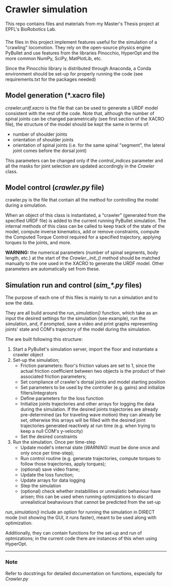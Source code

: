 # Crawler simulation

This repo contains files and materials from my Master's Thesis project at EPFL's BioRobotics Lab.

###
The files in this project implement features useful for the simulation of a "crawling" locomotion.
They rely on the open-source physics engine PyBullet and use features from the libraries Pinocchio, HyperOpt and the more common NumPy, SciPy, MatPlotLib, etc.

Since the Pinocchio library is distributed through Anaconda, a Conda environment should be set-up for properly running the code (see requirements.txt for the packages needed)


## Model generation (*.xacro file)

*crawler.urdf.xacro* is the file that can be used to generate a URDF model consistent with the rest of the code.
Note that, although the number of spinal joints can be changed parametrically (see first section of the XACRO file), the structure of the model should be kept the same in terms of:

- number of shoulder joints
- orientation of shoulder joints
- orientation of spinal joints (i.e. for the same spinal "segment", the lateral joint comes before the dorsal joint)

This parameters can be changed only if the *control_indices* parameter and all the masks for joint selection are updated accordingly in the *Crawler* class.

## Model control (*crawler.py* file)
crawler.py is the file that contain all the method for controlling the model during a simulation.

When an object of this class is instantiated, a "crawler" (generated from the specified URDF file) is added to the current running PyBullet simulation. 
The internal methods of this class can be called to keep track of the state of the model, compute inverse kinematics, add or remove constraints, compute the Computed Torque Control required for a specified trajectory, applying torques to the joints, and more.

**WARNING:** the numerical parameters (number of spinal segments, body length, etc.) at the start of the *Crawler.\__init__()* method should be matched manually to the one used in the XACRO to generate the URDF model. Other parameters are automatically set from these.


## Simulation run and control (*sim_\*.py* files)
The purpose of each one of this files is mainly to run a simulation and to sow the data.

They are all build around the *run_simulation()* function, which take as an input the desired settings for the simulation (see example), run the simulation, and, if prompted, save a video and print graphs representing joints' state and COM's trajectory of the model during the simulation.

The are built following this structure:

1. Start a PyBullet's simulation server, import the floor and instantiate a crawler object
2. Set-up the simulation;
   * Friction parameters: floor's friction values are set to 1, since the actual friction coefficient between two objects is the product of their associated friction parameters;
   * Set compliance of crawler's dorsal joints and model starting position
   * Set parameters to be used by the controller (e.g. gains) and initialize filters/integrators
   * Define parameters for the loss function
   * Initialize joints trajectories and other arrays for logging the data during the simulation. If the desired joints trajectories are already pre-determined (as for traveling wave motion) they can already be set, otherwise this arrays will be filled with the desired joint trajectories generated reactively at run time (e.g. when trying to keep a null COM's y-velocity)
   * Set the desired constraints
3. Run the simulation. Once per time-step
   * Update model's internal state (*WARNING:* must be done once and only once per time-step);
   * Run control routine (e.g. generate trajectories, compute torques to follow those trajectories, apply torques);
   * (optional) save video frame;
   * Update the loss function;
   * Update arrays for data logging
   * Step the simulation
   * (optional) check whether instabilities or unrealistic behaviour have arisen; this can be used when running optimizations to discard unrealistical beahaviours that cannot be predicted from the set-up

*run_simulation()* include an option for running the simulation in DIRECT mode (not showing the GUI, it runs faster), meant to be used along with optimization.

Additionally, they can contain functions for the set-up and run of optmizations; in the current code there are instances of this when using HyperOpt.

---

### Note
Refer to docstrings for detailed documentation on functions, especially for *Crawler.py*
